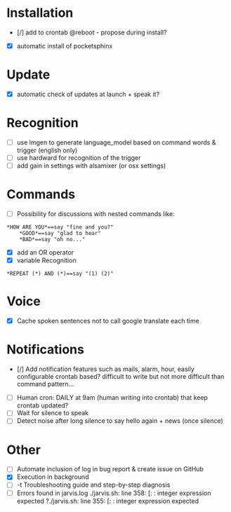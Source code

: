 # Installation

- [/] add to crontab @reboot - propose during install?
- [X] automatic install of pocketsphinx

# Update

- [X] automatic check of updates at launch + speak it?

# Recognition

- [ ] use lmgen to generate language_model based on command words & trigger (english only)
- [ ] use hardward for recognition of the trigger
- [ ] add gain in settings with alsamixer (or osx settings)

# Commands 

- [ ] Possibility for discussions with nested commands like:
```
*HOW ARE YOU*==say "fine and you?"
	*GOOD*==say "glad to hear"
	*BAD*==say "oh no..."
```
- [X] add an OR operator
- [X] variable Recognition
```
*REPEAT (*) AND (*)==say "(1) (2)"
```

# Voice

- [X] Cache spoken sentences not to call google translate each time

# Notifications

- [/] Add notification features such as mails, alarm, hour, easily configurable
	crontab based? difficult to write but not more difficult than command pattern...
- [ ] Human cron: DAILY at 9am (human writing into crontab) that keep crontab updated?
- [ ] Wait for silence to speak
- [ ] Detect noise after long silence to say hello again + news (once silence)

# Other

- [ ] Automate inclusion of log in bug report & create issue on GitHub
- [X] Execution in background
- [ ] -t Troubleshooting guide and step-by-step diagnosis
- [ ] Errors found in jarvis.log
    ./jarvis.sh: line 358: [: : integer expression expected
    ?./jarvis.sh: line 355: [: : integer expression expected
